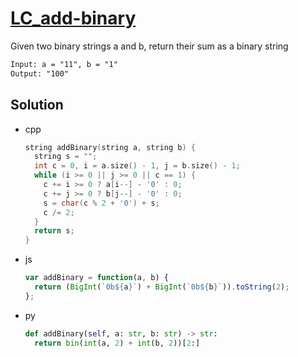 # [LC_add-binary](https://leetcode.com/problems/add-binary)

Given two binary strings a and b, return their sum as a binary string

```txt
Input: a = "11", b = "1"
Output: "100"
```

## Solution

* cpp

  ```cpp
  string addBinary(string a, string b) {
    string s = "";
    int c = 0, i = a.size() - 1, j = b.size() - 1;
    while (i >= 0 || j >= 0 || c == 1) {
      c += i >= 0 ? a[i--] - '0' : 0;
      c += j >= 0 ? b[j--] - '0' : 0;
      s = char(c % 2 + '0') + s;
      c /= 2;
    }
    return s;
  }
  ```

* js

  ```js
  var addBinary = function(a, b) {
    return (BigInt(`0b${a}`) + BigInt(`0b${b}`)).toString(2);
  };
  ```

* py

  ```py
  def addBinary(self, a: str, b: str) -> str:
    return bin(int(a, 2) + int(b, 2))[2:]
  ```
